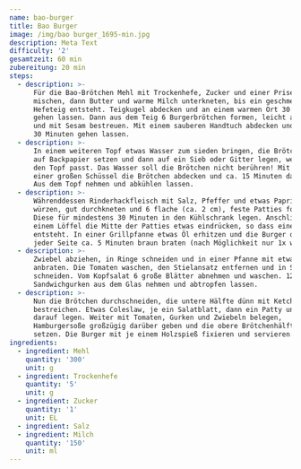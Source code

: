 ```yaml
---
name: bao-burger
title: Bao Burger
image: /img/bao burger_1695-min.jpg
description: Meta Text
difficulty: '2'
gesamtzeit: 60 min
zubereitung: 20 min
steps:
  - description: >-
      Für die Bao-Brötchen Mehl mit Trockenhefe, Zucker und einer Prise Salz
      mischen, dann Butter und warme Milch unterkneten, bis ein geschmeidiger
      Hefeteig entsteht. Teigkugel abdecken und an einem warmen Ort 30 Minuten
      gehen lassen. Dann aus dem Teig 6 Burgerbrötchen formen, leicht anfeuchten
      und mit Sesam bestreuen. Mit einem sauberen Handtuch abdecken und nochmals
      30 Minuten gehen lassen.
  - description: >-
      In einem weiteren Topf etwas Wasser zum sieden bringen, die Brötchen erst
      auf Backpapier setzen und dann auf ein Sieb oder Gitter legen, welches in
      den Topf passt. Das Wasser soll die Brötchen nicht berühren! Mit Hilfe
      einer großen Schüssel die Brötchen abdecken und ca. 15 Minuten dampfgaren.
      Aus dem Topf nehmen und abkühlen lassen.
  - description: >-
      Währenddessen Rinderhackfleisch mit Salz, Pfeffer und etwas Paprikapulver
      würzen, gut durchkneten und 6 flache (ca. 2 cm), feste Patties formen.
      Diese für mindestens 30 Minuten in den Kühlschrank legen. Anschließend mit
      einem Löffel die Mitte der Patties etwas eindrücken, so dass eine Mulde
      entsteht. In einer Grillpfanne etwas Öl erhitzen und die Burger darin von
      jeder Seite ca. 5 Minuten braun braten (nach Möglichkeit nur 1x wenden)
  - description: >-
      Zwiebel abziehen, in Ringe schneiden und in einer Pfanne mit etwas Öl
      anbraten. Die Tomaten waschen, den Stielansatz entfernen und in Scheiben
      schneiden. Vom Kopfsalat 6 große Blätter abnehmen und waschen. 12
      Sandwichgurken aus dem Glas nehmen und abtropfen lassen.
  - description: >-
      Nun die Brötchen durchschneiden, die untere Hälfte dünn mit Ketchup
      bestreichen. Etwas Coleslaw, je ein Salatblatt, dann ein Patty und Käse
      darauf legen. Weiter mit Tomaten, Gurken und Zwiebeln belegen,
      Hamburgersoße großzügig darüber geben und die obere Brötchenhälfte darauf
      setzen. Die Burger mit je einem Holzspieß fixieren und servieren.
ingredients:
  - ingredient: Mehl
    quantity: '300'
    unit: g
  - ingredient: Trockenhefe
    quantity: '5'
    unit: g
  - ingredient: Zucker
    quantity: '1'
    unit: EL
  - ingredient: Salz
  - ingredient: Milch
    quantity: '150'
    unit: ml
---
```


